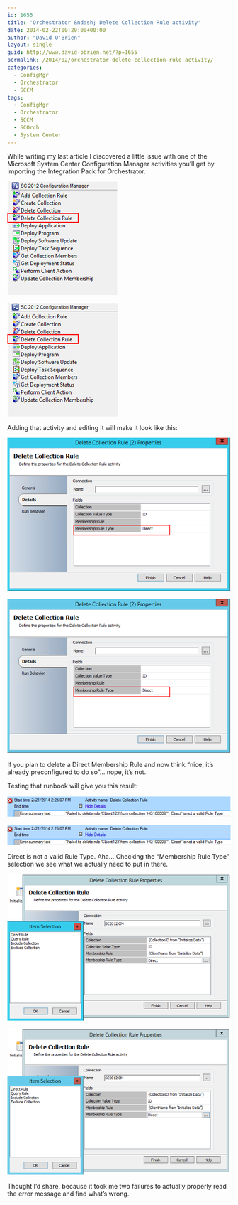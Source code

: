 ```yaml
---
id: 1655
title: 'Orchestrator &ndash; Delete Collection Rule activity'
date: 2014-02-22T00:29:00+00:00
author: "David O'Brien"
layout: single
guid: http://www.david-obrien.net/?p=1655
permalink: /2014/02/orchestrator-delete-collection-rule-activity/
categories:
  - ConfigMgr
  - Orchestrator
  - SCCM
tags:
  - ConfigMgr
  - Orchestrator
  - SCCM
  - SCOrch
  - System Center
---
```


While writing my last article I discovered a little issue with one of the Microsoft System Center Configuration Manager activities you’ll get by importing the Integration Pack for Orchestrator.

![image](/media/2015/03/1426821342_full.png)

![image](/media/2014/02/image10.png)

Adding that activity and editing it will make it look like this:

![image](/media/2015/03/1426821385_full.png)

![image](/media/2014/02/image11.png)

If you plan to delete a Direct Membership Rule and now think “nice, it’s already preconfigured to do so”… nope, it’s not.

Testing that runbook will give you this result:

![image](/media/2015/03/1426821425_full.png)

![image](/media/2014/02/image12.png)

Direct is not a valid Rule Type.
Aha… Checking the “Membership Rule Type” selection we see what we actually need to put in there.

![image](/media/2015/03/1426821467_full.png)

![image](/media/2014/02/image13.png)

Thought I’d share, because it took me two failures to actually properly read the error message and find what’s wrong.
